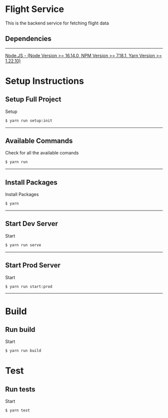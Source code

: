 # Flight Service

This is the backend service for fetching flight data

## Dependencies

---

[Node.JS - (Node Version >= 16.14.0, NPM Version >= 7.18.1, Yarn Version >= 1.22.10)](https://nodejs.org/en/)  

# Setup Instructions

## Setup Full Project

Setup

```sh
$ yarn run setup:init
```
---

## Available Commands
Check for all the available comands

```sh
$ yarn run
```
---

## Install Packages

Install Packages
```sh
$ yarn
```
---

## Start Dev Server
Start
```sh
$ yarn run serve
```
---

## Start Prod Server
Start
```sh
$ yarn run start:prod
```
---

# Build

## Run build
Start
```sh
$ yarn run build
```

# Test

## Run tests
Start
```sh
$ yarn test
```
